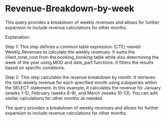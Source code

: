 # Revenue-Breakdown-by-week
This query provides a breakdown of weekly revenues and allows for further expansion to include revenue calculations for other months.

Explanation:

Step 1: This step defines a common table expression (CTE) named Weekly_Revenues to calculate the weekly revenues. It sums the client_total_cost from the booking_booking table while also determining the week of the year using MOD and date_part functions. It filters the results based on specific conditions.

Step 2: This step calculates the revenue breakdown by month. It retrieves the total weekly revenue for each specified month using subqueries within the SELECT statement. In this example, it calculates the revenue for January (weeks 1-5), February (weeks 6-9), and March (weeks 10-13). You can add similar calculations for other months as needed.

The query provides a breakdown of weekly revenues and allows for further expansion to include revenue calculations for other months.
